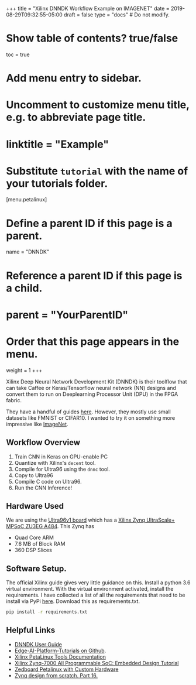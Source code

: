 +++
title = "Xilinx DNNDK Workflow Example on IMAGENET"
date = 2019-08-29T09:32:55-05:00
draft = false
type = "docs"  # Do not modify.

# Show table of contents? true/false
toc = true

# Add menu entry to sidebar.

# Uncomment to customize menu title, e.g. to abbreviate page title.
# linktitle = "Example"

# Substitute `tutorial` with the name of your tutorials folder.
[menu.petalinux]
  # Define a parent ID if this page is a parent.
  name = "DNNDK"
  
  # Reference a parent ID if this page is a child.
  # parent = "YourParentID"
  
  # Order that this page appears in the menu.
  weight = 1
+++

Xilinx  Deep Neural Network Development Kit (DNNDK) is their toolflow that can take Caffee or Keras/Tensorflow neural network (NN) designs and convert them to run on Deeplearning Processor Unit (DPU) in the FPGA fabric. 

They have a handful of guides [here](https://github.com/Xilinx/Edge-AI-Platform-Tutorials).
However, they mostly use small datasets like FMNIST or CIFAR10. I wanted to try it on something more impressive like [ImageNet](http://www.image-net.org/). 

## Workflow Overview

1. Train CNN in Keras on GPU-enable PC 
2. Quantize with Xilinx's `decent` tool.
3. Compile for Ultra96 using the `dnnc` tool.
4. Copy to Ultra96
5. Compile C code on Ultra96.
6. Run the CNN Inference!

## Hardware Used
We are using the [Ultra96v1 board](https://www.96boards.org/product/ultra96/) which has a [Xilinx Zynq UltraScale+ MPSoC ZU3EG A484](https://www.xilinx.com/support/documentation/selection-guides/zynq-ultrascale-plus-product-selection-guide.pdf). This Zynq has

* Quad Core ARM
* 7.6 MB of Block RAM
* 360 DSP Slices

## Software Setup.
The official Xilinx guide gives very little guidance on this.
Install a python 3.6 virtual environment. 
With the virtual environment activated, install the requirements.
I have collected a list of all the requirements that need to be install via PyPi [here](https://chancetarver.com/petalinux/requirements.txt). 
Download this as requirements.txt. 
```bash
pip install -r requirements.txt
```

## Helpful Links
* [DNNDK User Guide](https://www.xilinx.com/support/documentation/user_guides/ug1327-dnndk-user-guide.pdf)
* [Edge-AI-Platform-Tutorials on Github](https://github.com/Xilinx/Edge-AI-Platform-Tutorials).
* [Xilinx PetaLinux Tools Documentation](https://www.xilinx.com/support/documentation/sw_manuals/xilinx2018_3/ug1144-petalinux-tools-reference-guide.pdf)
* [Xilinx Zynq-7000 All Programmable SoC: Embedded Design Tutorial](https://www.xilinx.com/support/documentation/sw_manuals/xilinx2018_3/ug1165-zynq-embedded-design-tutorial.pdf)
* [Zedboard Petalinux with Custom Hardware](https://fpgaw0rld.wordpress.com/2016/07/26/zedboard-petalinux-with-custom-hardware/)
* [Zynq design from scratch. Part 16.](http://svenand.blogdrives.com/archive/175.html#.V5crU7h96hc)
